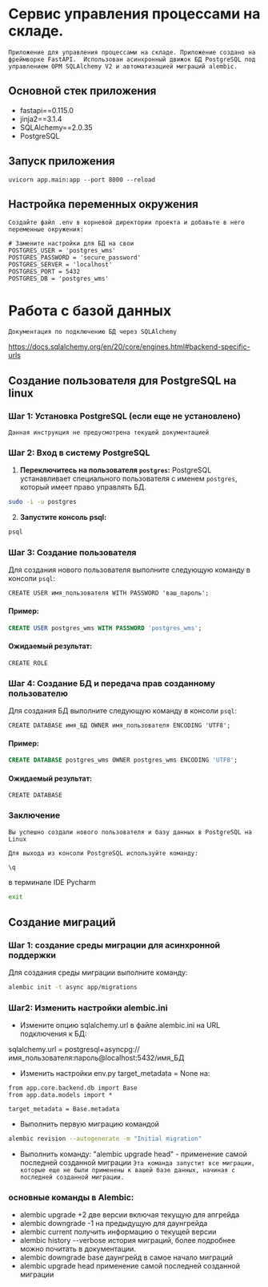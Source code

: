 # Сервис управления процессами на складе.
`Приложение для управления процессами на складе. Приложение создано на фреймворке FastAPI. 
Использован асинхронный движок БД PostgreSQL под управлением ОРМ SQLAlchemy V2 и автоматизацией миграций alembic.`

## Основной стек приложения

* fastapi==0.115.0
* jinja2==3.1.4
* SQLAlchemy==2.0.35
* PostgreSQL



## Запуск приложения

`
uvicorn app.main:app --port 8000 --reload
`

## Настройка переменных окружения

`Создайте файл .env в корневой директории проекта и добавьте в него переменные окружения:`

```
# Замените настройки для БД на свои 
POSTGRES_USER = 'postgres_wms'
POSTGRES_PASSWORD = 'secure_password'
POSTGRES_SERVER = 'localhost'
POSTGRES_PORT = 5432
POSTGRES_DB = 'postgres_wms'
```


# Работа с базой данных

`Документация по подключению БД через SQLAlchemy`

https://docs.sqlalchemy.org/en/20/core/engines.html#backend-specific-urls

## Создание пользователя для PostgreSQL на linux

### Шаг 1: Установка PostgreSQL (если еще не установлено)
`Данная инструкция не предусмотрена текущей документацией`

### Шаг 2: Вход в систему PostgreSQL

1. **Переключитесь на пользователя `postgres`:**
   PostgreSQL устанавливает специального пользователя с именем `postgres`, который имеет право управлять БД.

```bash
sudo -i -u postgres
````

2. **Запустите консоль psql:**

```bash
psql
````
### Шаг 3: Создание пользователя

Для создания нового пользователя выполните следующую команду в консоли `psql`:

`
CREATE USER имя_пользователя WITH PASSWORD 'ваш_пароль';
`
#### Пример:
```sql
CREATE USER postgres_wms WITH PASSWORD 'postgres_wms';
```
#### Ожидаемый результат:

`CREATE ROLE`

### Шаг 4: Создание БД и передача прав созданному пользователю

Для создания БД выполните следующую команду в консоли `psql`:

`
CREATE DATABASE имя_БД OWNER имя_пользователя ENCODING 'UTF8';
`
#### Пример:
```sql
CREATE DATABASE postgres_wms OWNER postgres_wms ENCODING 'UTF8';
```
#### Ожидаемый результат:

`CREATE DATABASE`

### Заключение

`Вы успешно создали нового пользователя и базу данных в PostgreSQL на Linux`

`Для выхода из консоли PostgreSQL используйте команду:`

```bash
\q
````
в терминале IDE Pycharm 
```bash
exit
````
## Создание миграций

### Шаг 1: создание среды миграции для асинхронной поддержки

Для создания среды миграции выполните команду:
```bash
alembic init -t async app/migrations
````
### Шаг2: Изменить настройки alembic.ini

* Измените опцию sqlalchemy.url в файле alembic.ini на URL подключения к БД: 

sqlalchemy.url = postgresql+asyncpg://имя_пользователя:пароль@localhost:5432/имя_БД

* Изменить настройки env.py target_metadata = None на: 

```
from app.core.backend.db import Base
from app.data.models import *

target_metadata = Base.metadata
```

* Выполнить первую миграцию командой

```bash
alembic revision --autogenerate -m "Initial migration"
```

* Выполнить команду: "alembic upgrade head" - применение самой последней созданной миграции
`Эта команда запустит все миграции, которые еще не были применены к вашей базе данных, начиная с последней созданной миграции.`

### основные команды в Alembic:

* alembic upgrade +2 две версии включая текущую для апгрейда
* alembic downgrade -1 на предыдущую для даунгрейда
* alembic current получить информацию о текущей версии
* alembic history --verbose история миграций, более подробнее можно почитать в документации.
* alembic downgrade base даунгрейд в самое начало миграций
* alembic upgrade head применение самой последней созданной миграции
